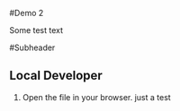 #Demo 2

Some test text

#Subheader

## Local Developer

1. Open the file in your browser. just a test

